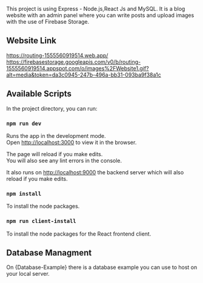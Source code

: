 This project is using Express - Node.js,React Js and MySQL. It is a blog website with an admin panel where you can write posts and upload images with the use of Firebase Storage.

## Website Link
https://routing-1555560919514.web.app/
https://firebasestorage.googleapis.com/v0/b/routing-1555560919514.appspot.com/o/images%2FWebsite1.gif?alt=media&token=da3c0945-247b-496a-bb31-093ba9f38a1c

## Available Scripts

In the project directory, you can run:

### `npm run dev`

Runs the app in the development mode.<br />
Open [http://localhost:3000](http://localhost:3000) to view it in the browser.

The page will reload if you make edits.<br />
You will also see any lint errors in the console.

It also runs on [http://localhost:9000](http://localhost:9000) the backend server which will also reload if you make edits.

### `npm install`

To install the node packages.

### `npm run client-install`
To install the node packages for the React frontend client.<br />

## Database Managment 
On {Database-Example} there is a database example you can use to host on your local server.

